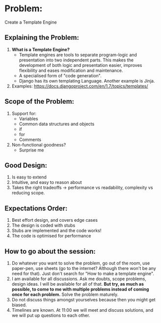 # Problem: 
Create a Template Engine

## Explaining the Problem:
1. **What is a Template Engine?**
    - Template engines are tools to separate program-logic and presentation into two independent parts. This makes the development of both logic and presentation easier, improves flexibility and eases modification and maintenance.
    - A specialised form of "code generation". 
    - Django has its own templating Language. Another example is Jinja.
2. Examples: https://docs.djangoproject.com/en/1.7/topics/templates/

## Scope of the Problem:
1. Support for:
    - Variables
    - Common data structures and objects
    - if
    - for
    - Comments
2. Non-functional goodness?
    - Surprise me

## Good Design:
1. Is easy to extend
2. Intuitive, and easy to reason about
3. Takes the right tradeoffs → performance vs readability, complexity vs reducing scope.

## Expectations Order:
1. Best effort design, and covers edge cases
2. The design is coded with stubs
3. Stubs are implemented and the code works!
4. The code is optimised for performance

## How to go about the session:
1. Do whatever you want to solve the problem, go out of the room, use paper-pen, use sheets (go to the internet? Although there won't be any need for that). Just don't search for "How to make a template engine".
2. I am available for all discussions. Ask me doubts, scope problems, design ideas. I will be available for all of that. **But try, as much as possible, to come to me with multiple problems instead of coming once for each problem.** Solve the problem maturely.
3. Do not discuss things amongst yourselves because then you might get biased.
4. Timelines are known. At 11:00 we will meet and discuss solutions, and we will put up questions to each other.
